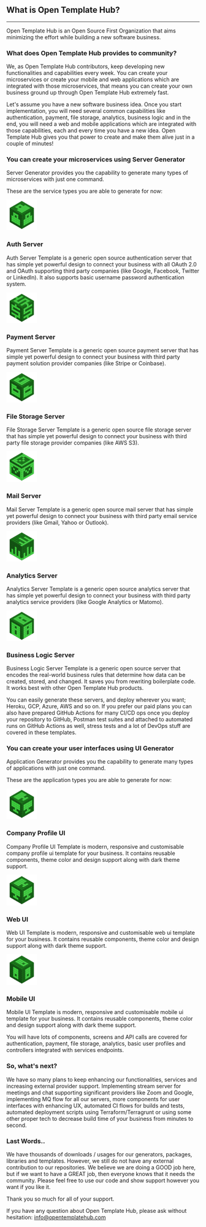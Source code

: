 ## What is Open Template Hub?

---

Open Template Hub is an Open Source First Organization that aims minimizing the effort while building a new software business.

### What does Open Template Hub provides to community? 

We, as Open Template Hub contributors, keep developing new functionalities and capabilities every week. You can create your microservices or create your mobile and web applications which are integrated with those microservices, that means you can create your own business ground up through Open Template Hub extremely fast.

Let's assume you have a new software business idea. Once you start implementation, you will need several 
common capabilities like authentication, payment, file storage, analytics, business logic and in the end, you will need a web and mobile applications which are integrated with those capabilities, each and every time you have a new idea. Open Template Hub gives you that power to create and make them alive just in a couple of minutes!

### You can create your microservices using Server Generator

Server Generator provides you the capability to generate many types of microservices with just one command. 

These are the service types you are able to generate for now:

<img src="https://raw.githubusercontent.com/open-template-hub/open-template-hub.github.io/master/assets/min/logo/server/auth-server-logo.min.png" alt="auth-server-template" width="80"/>

### Auth Server

Auth Server Template is a generic open source authentication server that has simple yet powerful design to connect your business with all OAuth 2.0 and OAuth supporting third party companies (like Google, Facebook, Twitter or LinkedIn). It also supports basic username password authentication system.

<img src="https://raw.githubusercontent.com/open-template-hub/open-template-hub.github.io/master/assets/min/logo/server/payment-server-logo.min.png" alt="payment-server-template" width="80"/>

### Payment Server

Payment Server Template is a generic open source payment server that has simple yet powerful design to connect your business with third party payment solution provider companies (like Stripe or Coinbase).

<img src="https://raw.githubusercontent.com/open-template-hub/open-template-hub.github.io/master/assets/min/logo/server/file-storage-server-logo.min.png" alt="file-storage-server-template" width="80"/>

### File Storage Server

File Storage Server Template is a generic open source file storage server that has simple yet powerful design to connect your business with third party file storage provider companies (like AWS S3).

<img src="https://raw.githubusercontent.com/open-template-hub/open-template-hub.github.io/master/assets/min/logo/server/mail-server-logo.min.png" alt="mail-server-template" width="80"/>

### Mail Server

Mail Server Template is a generic open source mail server that has simple yet powerful design to connect your business with third party email service providers (like Gmail, Yahoo or Outlook).

<img src="https://raw.githubusercontent.com/open-template-hub/open-template-hub.github.io/master/assets/min/logo/server/analytics-server-logo.min.png" alt="analytics-server-template" width="80"/>

### Analytics Server

Analytics Server Template is a generic open source analytics server that has simple yet powerful design to connect your business with third party analytics service providers (like Google Analytics or Matomo).

<img src="https://raw.githubusercontent.com/open-template-hub/open-template-hub.github.io/master/assets/min/logo/server/business-logic-server-logo.min.png" alt="business-logic-server-template" width="80"/>

### Business Logic Server

Business Logic Server Template is a generic open source server that encodes the real-world business rules that determine how data can be created, stored, and changed. It saves you from rewriting boilerplate code. It works best with other Open Template Hub products.

You can easily generate these servers, and deploy wherever you want; Heroku, GCP, Azure, AWS and so on. If you prefer our paid plans you can also have prepared GitHub Actions for many CI/CD ops once you deploy your repository to GitHub, Postman test suites and attached to automated runs on GitHub Actions as well, stress tests and a lot of DevOps stuff are covered in these templates.

### You can create your user interfaces using UI Generator

Application Generator provides you the capability to generate many types of applications with just one command.

These are the application types you are able to generate for now: 

<img src="https://raw.githubusercontent.com/open-template-hub/open-template-hub.github.io/master/assets/min/logo/ui/web-ui-logo.min.png" alt="company-profile-ui-template" width="80"/>

### Company Profile UI

Company Profile UI Template is modern, responsive and customisable company profile ui template for your business. It contains reusable components, theme color and design support along with dark theme support.

<img src="https://raw.githubusercontent.com/open-template-hub/open-template-hub.github.io/master/assets/min/logo/ui/web-ui-logo.min.png" alt="web-ui-template" width="80"/>

### Web UI

Web UI Template is modern, responsive and customisable web ui template for your business. It contains reusable components, theme color and design support along with dark theme support.

<img src="https://raw.githubusercontent.com/open-template-hub/open-template-hub.github.io/master/assets/min/logo/ui/mobile-ui-logo.min.png" alt="mobile-ui-template" width="80"/>

### Mobile UI

Mobile UI Template is modern, responsive and customisable mobile ui template for your business. It contains reusable components, theme color and design support along with dark theme support.

You will have lots of components, screens and API calls are covered for authentication, payment, file storage, analytics, basic user profiles and controllers integrated with services endpoints.

### So, what's next?
 
We have so many plans to keep enhancing our functionalities, services and increasing external provider support. Implementing stream server for meetings and chat supporting significant providers like Zoom and Google, implementing MQ flow for all our servers, more components for user interfaces with enhancing UX, automated CI flows for builds and tests, automated deployment scripts using Terraform/Terragrunt or using some other proper tech to decrease build time of your business from minutes to second.

### Last Words..

We have thousands of downloads / usages for our generators, packages, libraries and templates. However, we still do not have any external contribution to our repositories. We believe we are doing a GOOD job here, but if we want to have a GREAT job, then everyone knows that it needs the community. Please feel free to use our code and show support however you want if you like it.

Thank you so much for all of your support.

If you have any question about Open Template Hub, please ask without hesitation: [info@opentemplatehub.com](mailto:info@opentemplatehub.com)

